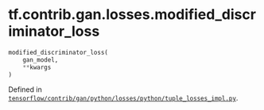 <div itemscope itemtype="http://developers.google.com/ReferenceObject">
<meta itemprop="name" content="tf.contrib.gan.losses.modified_discriminator_loss" />
</div>

# tf.contrib.gan.losses.modified_discriminator_loss

``` python
modified_discriminator_loss(
    gan_model,
    **kwargs
)
```



Defined in [`tensorflow/contrib/gan/python/losses/python/tuple_losses_impl.py`](https://www.tensorflow.org/code/tensorflow/contrib/gan/python/losses/python/tuple_losses_impl.py).

